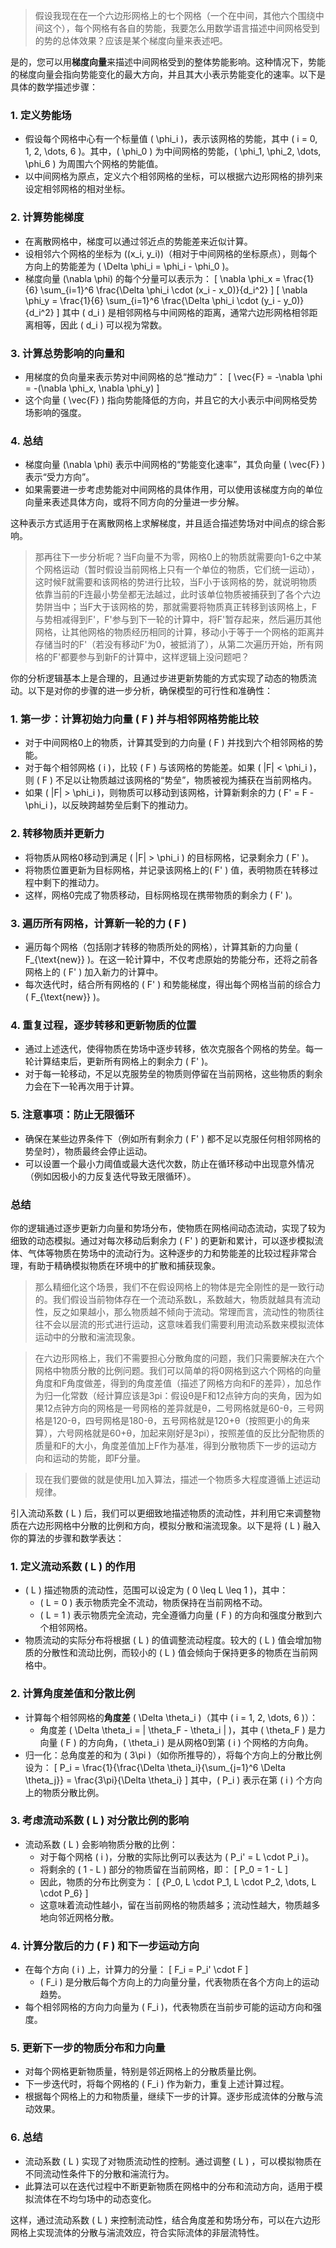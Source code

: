 ﻿> 假设我现在在一个六边形网格上的七个网格（一个在中间，其他六个围绕中间这个），每个网格有各自的势能，我要怎么用数学语言描述中间网格受到的势的总体效果？应该是某个梯度向量来表述吧。

是的，您可以用**梯度向量**来描述中间网格受到的整体势能影响。这种情况下，势能的梯度向量会指向势能变化的最大方向，并且其大小表示势能变化的速率。以下是具体的数学描述步骤：

### 1. **定义势能场**
   - 假设每个网格中心有一个标量值 \( \phi_i \)，表示该网格的势能，其中 \( i = 0, 1, 2, \dots, 6 \)。其中，\( \phi_0 \) 为中间网格的势能，\( \phi_1, \phi_2, \dots, \phi_6 \) 为周围六个网格的势能值。
   - 以中间网格为原点，定义六个相邻网格的坐标，可以根据六边形网格的排列来设定相邻网格的相对坐标。

### 2. **计算势能梯度**
   - 在离散网格中，梯度可以通过邻近点的势能差来近似计算。
   - 设相邻六个网格的坐标为 \((x_i, y_i)\)（相对于中间网格的坐标原点），则每个方向上的势能差为 \( \Delta \phi_i = \phi_i - \phi_0 \)。
   - 梯度向量 \(\nabla \phi\) 的每个分量可以表示为：
     \[
     \nabla \phi_x = \frac{1}{6} \sum_{i=1}^6 \frac{\Delta \phi_i \cdot (x_i - x_0)}{d_i^2}
     \]
     \[
     \nabla \phi_y = \frac{1}{6} \sum_{i=1}^6 \frac{\Delta \phi_i \cdot (y_i - y_0)}{d_i^2}
     \]
     其中 \( d_i \) 是相邻网格与中间网格的距离，通常六边形网格相邻距离相等，因此 \( d_i \) 可以视为常数。

### 3. **计算总势影响的向量和**
   - 用梯度的负向量来表示势对中间网格的总“推动力”：
     \[
     \vec{F} = -\nabla \phi = -(\nabla \phi_x, \nabla \phi_y)
     \]
   - 这个向量 \( \vec{F} \) 指向势能降低的方向，并且它的大小表示中间网格受势场影响的强度。

### 4. **总结**
   - 梯度向量 \(\nabla \phi\) 表示中间网格的“势能变化速率”，其负向量 \( \vec{F} \) 表示“受力方向”。
   - 如果需要进一步考虑势能对中间网格的具体作用，可以使用该梯度方向的单位向量来表述具体方向，或将不同方向的分量进一步分解。

这种表示方式适用于在离散网格上求解梯度，并且适合描述势场对中间点的综合影响。

> 那再往下一步分析呢？当F向量不为零，网格0上的物质就需要向1-6之中某个网格运动（暂时假设当前网格上只有一个单位的物质，它们统一运动），这时候F就需要和该网格的势进行比较，当F小于该网格的势，就说明物质依靠当前的F连最小势垒都无法越过，此时该单位物质被捕获到了各个六边势阱当中；当F大于该网格的势，那就需要将物质真正转移到该网格上，F与势相减得到F'，F'参与到下一轮的计算中，将F'暂存起来，然后遍历其他网格，让其他网格的物质经历相同的计算，移动小于等于一个网格的距离并存储当时的F'（若没有移动F'为0，被抵消了），从第二次遍历开始，所有网格的F'都要参与到新F的计算中，这样逻辑上没问题吧？

你的分析逻辑基本上是合理的，且通过步进更新势能的方式实现了动态的物质流动。以下是对你的步骤的进一步分析，确保模型的可行性和准确性：

### 1. **第一步：计算初始力向量 \( F \) 并与相邻网格势能比较**
   - 对于中间网格0上的物质，计算其受到的力向量 \( F \) 并找到六个相邻网格的势能。
   - 对于每个相邻网格 \( i \)，比较 \( F \) 与该网格的势能差。如果 \( |F| < \phi_i \)，则 \( F \) 不足以让物质越过该网格的“势垒”，物质被视为捕获在当前网格内。
   - 如果 \( |F| > \phi_i \)，则物质可以移动到该网格，计算新剩余的力 \( F' = F - \phi_i \)，以反映跨越势垒后剩下的推动力。

### 2. **转移物质并更新力**
   - 将物质从网格0移动到满足 \( |F| > \phi_i \) 的目标网格，记录剩余力 \( F' \)。
   - 将物质位置更新为目标网格，并记录该网格上的\( F' \) 值，表明物质在转移过程中剩下的推动力。
   - 这样，网格0完成了物质移动，目标网格现在携带物质的剩余力 \( F' \)。

### 3. **遍历所有网格，计算新一轮的力 \( F \)**
   - 遍历每个网格（包括刚才转移的物质所处的网格），计算其新的力向量 \( F_{\text{new}} \)。在这一轮计算中，不仅考虑原始的势能分布，还将之前各网格上的 \( F' \) 加入新力的计算中。
   - 每次迭代时，结合所有网格的 \( F' \) 和势能梯度，得出每个网格当前的综合力 \( F_{\text{new}} \)。

### 4. **重复过程，逐步转移和更新物质的位置**
   - 通过上述迭代，使得物质在势场中逐步转移，依次克服各个网格的势垒。每一轮计算结束后，更新所有网格上的剩余力 \( F' \)。
   - 对于每一轮移动，不足以克服势垒的物质则停留在当前网格，这些物质的剩余力会在下一轮再次用于计算。

### 5. **注意事项：防止无限循环**
   - 确保在某些边界条件下（例如所有剩余力 \( F' \) 都不足以克服任何相邻网格的势垒时），物质最终会停止运动。
   - 可以设置一个最小力阈值或最大迭代次数，防止在循环移动中出现意外情况（例如因极小的力反复迭代导致无限循环）。

### 总结
你的逻辑通过逐步更新力向量和势场分布，使物质在网格间动态流动，实现了较为细致的动态模拟。通过对每次移动后剩余力 \( F' \) 的更新和累计，可以逐步模拟流体、气体等物质在势场中的流动行为。这种逐步的力和势能差的比较过程非常合理，有助于精确模拟物质在环境中的扩散和捕获现象。

> 那么精细化这个场景，我们不在假设网格上的物体是完全刚性的是一致行动的。我们假设当前物体存在一个流动系数L，系数越大，物质就越具有流动性，反之如果越小，那么物质越不倾向于流动。常理而言，流动性的物质往往不会以层流的形式进行运动，这意味着我们需要利用流动系数来模拟流体运动中的分散和湍流现象。

> 在六边形网格上，我们不需要担心分散角度的问题，我们只需要解决在六个网格中物质分散的比例问题。我们可以简单的将0网格到这六个网格的向量角度和F角度做差，得到的角度差值（描述了网格方向和F的差异），加总作为归一化常数（经计算应该是3pi：假设θ是F和12点钟方向的夹角，因为如果12点钟方向的网格是一号网格的差异就是θ，二号网格就是60-θ，三号网格是120-θ，四号网格是180-θ，五号网格就是120+θ（按照更小的角来算），六号网格就是60+θ，加起来刚好是3pi），按照差值的反比分配物质的质量和F的大小，角度差值加上F作为基准，得到分散物质下一步的运动方向和运动的势能，即F分量。

> 现在我们要做的就是使用L加入算法，描述一个物质多大程度遵循上述运动规律。

引入流动系数 \( L \) 后，我们可以更细致地描述物质的流动性，并利用它来调整物质在六边形网格中分散的比例和方向，模拟分散和湍流现象。以下是将 \( L \) 融入你的算法的步骤和数学表达：

### 1. **定义流动系数 \( L \) 的作用**
   - \( L \) 描述物质的流动性，范围可以设定为 \( 0 \leq L \leq 1 \)，其中：
     - \( L = 0 \) 表示物质完全不流动，物质保持在当前网格不动。
     - \( L = 1 \) 表示物质完全流动，完全遵循力向量 \( F \) 的方向和强度分散到六个相邻网格。
   - 物质流动的实际分布将根据 \( L \) 的值调整流动程度。较大的 \( L \) 值会增加物质的分散性和流动比例，而较小的 \( L \) 值会倾向于保持更多的物质在当前网格中。

### 2. **计算角度差值和分散比例**
   - 计算每个相邻网格的**角度差** \( \Delta \theta_i \)（其中 \( i = 1, 2, \dots, 6 \)）：
     - 角度差 \( \Delta \theta_i = | \theta_F - \theta_i | \)，其中 \( \theta_F \) 是力向量 \( F \) 的方向角，\( \theta_i \) 是从网格0到第 \( i \) 个网格的方向角。
   - 归一化：总角度差的和为 \( 3\pi \)（如你所推导的），将每个方向上的分散比例设为：
     \[
      P_i = \frac{1}{\frac{\Delta \theta_i}{\sum_{j=1}^6 \Delta \theta_j}} = \frac{3\pi}{\Delta \theta_i}
     \]
     其中，\( P_i \) 表示在第 \( i \) 个方向上的物质分散比例。

### 3. **考虑流动系数 \( L \) 对分散比例的影响**
   - 流动系数 \( L \) 会影响物质分散的比例：
     - 对于每个网格 \( i \)，分散的实际比例可以表达为 \( P_i' = L \cdot P_i \)。
     - 将剩余的 \( 1 - L \) 部分的物质留在当前网格，即：
       \[
       P_0 = 1 - L
       \]
     - 因此，物质的分布比例变为：
       \[
       \{P_0, L \cdot P_1, L \cdot P_2, \dots, L \cdot P_6\}
       \]
     - 这意味着流动性越小，留在当前网格的物质越多；流动性越大，物质越多地向邻近网格分散。

### 4. **计算分散后的力 \( F \) 和下一步运动方向**
   - 在每个方向 \( i \) 上，计算力的分量：
     \[
     F_i = P_i' \cdot F
     \]
     - \( F_i \) 是分散后每个方向上的力向量分量，代表物质在各个方向上的运动趋势。
   - 每个相邻网格的方向力向量为 \( F_i \)，代表物质在当前步可能的运动方向和强度。

### 5. **更新下一步的物质分布和力向量**
   - 对每个网格更新物质量，特别是邻近网格上的分散质量比例。
   - 下一步迭代时，将每个网格的 \( F_i \) 作为新力，重复上述计算过程。
   - 根据每个网格上的力和物质量，继续下一步的计算。逐步形成流体的分散与流动效果。

### 6. **总结**
   - 流动系数 \( L \) 实现了对物质流动性的控制。通过调整 \( L \) ，可以模拟物质在不同流动性条件下的分散和湍流行为。
   - 此算法可以在迭代过程中不断更新物质在网格中的分布和流动方向，适用于模拟流体在不均匀场中的动态变化。

这样，通过流动系数 \( L \) 来控制流动性，结合角度差和势场分布，可以在六边形网格上实现流体的分散与湍流效应，符合实际流体的非层流特性。